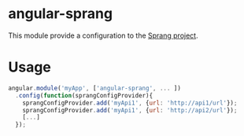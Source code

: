 angular-sprang
==============
This module provide a configuration to the [Sprang project](https://github.com/cgarnier/Sprang).


Usage
=======

``` javascript
angular.module('myApp', ['angular-sprang', ... ])
  .config(function(sprangConfigProvider){
    sprangConfigProvider.add('myApi1', {url: 'http://api1/url'});
    sprangConfigProvider.add('myApi1', {url: 'http://api2/url'});
    [...]
  });
  
```
  
  
